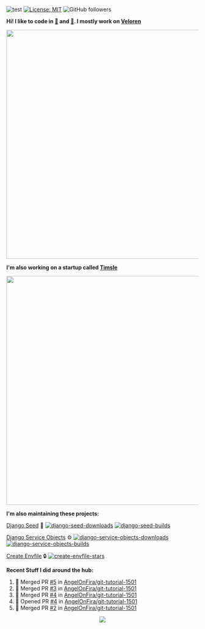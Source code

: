 ![test](https://hits.seeyoufarm.com/api/count/incr/badge.svg?url=https://github.com/AngelOnFira)
[![License: MIT](https://img.shields.io/badge/License-MIT-yellow.svg)](https://opensource.org/licenses/MIT)
![GitHub followers](https://img.shields.io/github/followers/angelonfira?style=social)

**Hi! I like to code in [:crab:](https://www.rust-lang.org/) and [:snake:](https://www.python.org/). I mostly work on [Veloren](https://veloren.net)**

<p align="center">
  <img width="600" src="https://media.discordapp.net/attachments/444005079410802699/730566298073038949/rsz_5f0656b6aa176.png">
</p>

**I'm also working on a startup called [Timsle](https://timsle.com)**

<p align="center">
  <img width="600" src="https://media.discordapp.net/attachments/444005079410802699/730566842674053130/rsz_5f0657242abb4.png">
</p>

**I'm also maintaining these projects:**

[Django Seed](https://github.com/Brobin/django-seed)
:seedling:
[![django-seed-downloads](https://pepy.tech/badge/django-seed)](https://pepy.tech/project/django-seed)
[![django-seed-builds](https://github.com/Brobin/django-seed/workflows/Test/badge.svg)](https://github.com/Brobin/django-seed)

[Django Service Objects](https://github.com/mixxorz/django-service-objects)
:gear:
[![django-service-objects-downloads](https://pepy.tech/badge/django-service-objects)](https://pepy.tech/project/django-service-objects)
[![django-service-objects-builds](https://github.com/mixxorz/django-service-objects/actions/workflows/test.yml/badge.svg)](https://github.com/mixxorz/django-service-objects/actions/workflows/test.yml)

[Create Envfile](https://github.com/SpicyPizza/create-envfile)
:lock:
[![create-envfile-stars](https://img.shields.io/github/stars/SpicyPizza/create-envfile?style=social)](https://github.com/SpicyPizza/create-envfile)

**Recent Stuff I did around the hub:**

<!--START_SECTION:activity-->
1. 🎉 Merged PR [#5](https://github.com/AngelOnFira/git-tutorial-1501/pull/5) in [AngelOnFira/git-tutorial-1501](https://github.com/AngelOnFira/git-tutorial-1501)
2. 🎉 Merged PR [#3](https://github.com/AngelOnFira/git-tutorial-1501/pull/3) in [AngelOnFira/git-tutorial-1501](https://github.com/AngelOnFira/git-tutorial-1501)
3. 🎉 Merged PR [#4](https://github.com/AngelOnFira/git-tutorial-1501/pull/4) in [AngelOnFira/git-tutorial-1501](https://github.com/AngelOnFira/git-tutorial-1501)
4. 💪 Opened PR [#4](https://github.com/AngelOnFira/git-tutorial-1501/pull/4) in [AngelOnFira/git-tutorial-1501](https://github.com/AngelOnFira/git-tutorial-1501)
5. 🎉 Merged PR [#2](https://github.com/AngelOnFira/git-tutorial-1501/pull/2) in [AngelOnFira/git-tutorial-1501](https://github.com/AngelOnFira/git-tutorial-1501)
<!--END_SECTION:activity-->

<p align="center">
  <img src="https://github-profile-trophy.vercel.app/?username=angelonfira&column=4&theme=nord&margin-w=15&margin-h=15">
</p>

